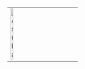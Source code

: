 <table>
  <tr>
    <td style="width: 50%;">
       <img src="https://i.pinimg.com/736x/81/4d/e3/814de32841bad7c9c9194ca39df7b346.jpg" alt="Asuka" style="width: 30%; height: 50%; border: none;"/>
    </td>
    <td style="width: 50%; vertical-align: top;">
      <p style="font-family: monospace; font-size: 16px;">
</p>
        
  </tr>
</table>
